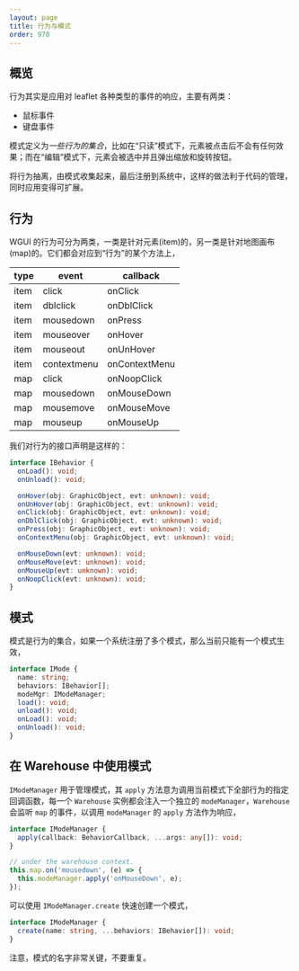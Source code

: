 ```yaml
---
layout: page
title: 行为与模式
order: 970
---
```


## 概览

行为其实是应用对 leaflet 各种类型的事件的响应，主要有两类：

- 鼠标事件
- 键盘事件

模式定义为*一些行为的集合*，比如在“只读”模式下，元素被点击后不会有任何效果；而在“编辑”模式下，元素会被选中并且弹出缩放和旋转按钮。

将行为抽离，由模式收集起来，最后注册到系统中，这样的做法利于代码的管理，同时应用变得可扩展。

## 行为

WGUI 的行为可分为两类，一类是针对元素(item)的，另一类是针对地图画布(map)的。它们都会对应到“行为”的某个方法上，

| type | event       | callback      |
| ---- | ----------- | ------------- |
| item | click       | onClick       |
| item | dblclick    | onDblClick    |
| item | mousedown   | onPress       |
| item | mouseover   | onHover       |
| item | mouseout    | onUnHover     |
| item | contextmenu | onContextMenu |
| map  | click       | onNoopClick   |
| map  | mousedown   | onMouseDown   |
| map  | mousemove   | onMouseMove   |
| map  | mouseup     | onMouseUp     |

我们对行为的接口声明是这样的：

```ts
interface IBehavior {
  onLoad(): void;
  onUnload(): void;

  onHover(obj: GraphicObject, evt: unknown): void;
  onUnHover(obj: GraphicObject, evt: unknown): void;
  onClick(obj: GraphicObject, evt: unknown): void;
  onDblClick(obj: GraphicObject, evt: unknown): void;
  onPress(obj: GraphicObject, evt: unknown): void;
  onContextMenu(obj: GraphicObject, evt: unknown): void;

  onMouseDown(evt: unknown): void;
  onMouseMove(evt: unknown): void;
  onMouseUp(evt: unknown): void;
  onNoopClick(evt: unknown): void;
}
```

## 模式

模式是行为的集合，如果一个系统注册了多个模式，那么当前只能有一个模式生效，

```ts
interface IMode {
  name: string;
  behaviors: IBehavior[];
  modeMgr: IModeManager;
  load(): void;
  unload(): void;
  onLoad(): void;
  onUnload(): void;
}
```

## 在 Warehouse 中使用模式

`IModeManager` 用于管理模式，其 `apply` 方法意为调用当前模式下全部行为的指定回调函数，每一个 `Warehouse` 实例都会注入一个独立的 `modeManager`，`Warehouse` 会监听 `map` 的事件，以调用 `modeManager` 的 `apply` 方法作为响应，

```ts
interface IModeManager {
  apply(callback: BehaviorCallback, ...args: any[]): void;
}

// under the warehouse context.
this.map.on('mousedown', (e) => {
  this.modeManager.apply('onMouseDown', e);
});
```

可以使用 `IModeManager.create` 快速创建一个模式，

```ts
interface IModeManager {
  create(name: string, ...behaviors: IBehavior[]): void;
}
```

<div class="alert alert--warn">
注意，模式的名字非常关键，不要重复。
</div>
